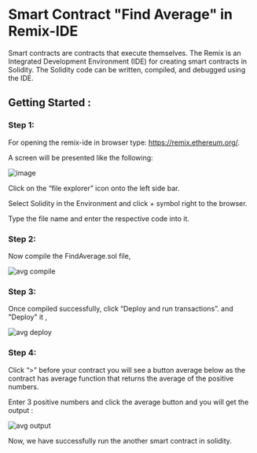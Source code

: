 # Smart Contract "Find Average" in Remix-IDE

Smart contracts are contracts that execute themselves. The Remix is an Integrated Development Environment (IDE) for creating smart contracts in Solidity. The Solidity code can be written, compiled, and debugged using the IDE.


## Getting Started :

### Step 1:

For opening the remix-ide in browser type: https://remix.ethereum.org/.

A screen will be presented like the following:

![image](https://user-images.githubusercontent.com/75573569/182060674-215aa896-cf26-41e7-b484-c249c1033ece.png)

Click on the “file explorer” icon onto the left side bar.

Select Solidity in the Environment and click + symbol right to the browser.

Type the file name  and enter the respective code into it.


### Step 2:
Now compile the FindAverage.sol file,

![avg compile](https://user-images.githubusercontent.com/73381366/183279902-d708406d-3ee8-46c9-aabd-f1a006ed9b02.jpg)

### Step 3:
Once compiled successfully, click “Deploy and run transactions”. and "Deploy" it ,

![avg deploy](https://user-images.githubusercontent.com/73381366/183279894-466df0e8-d2ec-4c3c-b397-6b39a8f09b0c.jpg)

### Step 4:
Click “>” before your contract you will see a button average below as the contract has average function that returns the average of the positive numbers. 

Enter 3 positive numbers and click the average button and you will get the output :

![avg output](https://user-images.githubusercontent.com/73381366/183279913-234eca1b-5da0-4834-a90b-8e90760f20e8.jpg)

Now, we have successfully run the another smart contract in solidity.


